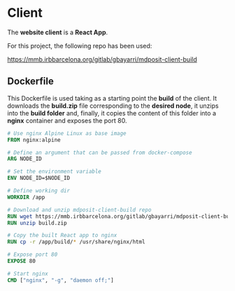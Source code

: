 # Client

The **website client** is a **React App**.

For this project, the following repo has been used:

https://mmb.irbbarcelona.org/gitlab/gbayarri/mdposit-client-build

## Dockerfile

This Dockerfile is used taking as a starting point the **build** of the client. It downloads the **build.zip** file corresponding to the **desired node**, it unzips into the **build folder** and, finally, it copies the content of this folder into a **nginx** container and exposes the port 80.

```Dockerfile
# Use nginx Alpine Linux as base image
FROM nginx:alpine

# Define an argument that can be passed from docker-compose
ARG NODE_ID

# Set the environment variable
ENV NODE_ID=$NODE_ID

# Define working dir
WORKDIR /app

# Download and unzip mdposit-client-build repo
RUN wget https://mmb.irbbarcelona.org/gitlab/gbayarri/mdposit-client-build/-/raw/main/$NODE_ID/build.zip
RUN unzip build.zip

# Copy the built React app to nginx
RUN cp -r /app/build/* /usr/share/nginx/html

# Expose port 80
EXPOSE 80

# Start nginx
CMD ["nginx", "-g", "daemon off;"]
```